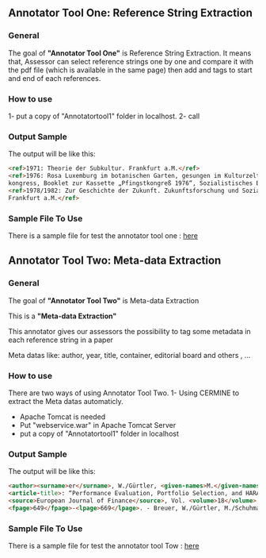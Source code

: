 ## Annotator Tool One: Reference String Extraction
### General
The goal of **"Annotator Tool One"** is Reference String Extraction. It means that, Assessor can select reference strings one by one and compare it with the pdf file (which is available in the same page) then add <ref> and </ref> tags to start and end of each references.

### How to use
1- put a copy of "Annotatortool1" folder in localhost. 
2- call 

### Output Sample
The output will be like this:
```html
<ref>1971: Theorie der Subkultur. Frankfurt a.M.</ref>
<ref>1976: Rosa Luxemburg im botanischen Garten, gesungen im Kulturzelt aufdem Pfingst­
kongress, Booklet zur Kassette „Pfingstkongreß 1976“, Sozialistisches Bürol985</ref>
<ref>1978/1982: Zur Geschichte der Zukunft. Zukunftsforschung und Sozialismus, Band 1.
Frankfurt a.M.</ref>
```
### Sample File To Use
There is a sample file for test the annotator tool one : [here](https://github.com/exciteproject/Annotator_tool/blob/master/TestFiles/anno1/47351.txt)

## Annotator Tool Two: Meta-data Extraction
### General
The goal of **"Annotator Tool Two"** is Meta-data Extraction

This is a **"Meta-data Extraction"**

This annotator gives our assessors the possibility to tag some metadata in each reference string in a paper

Meta datas like: author, year, title, container, editorial board and others , ...

### How to use
There are two ways of using Annotator Tool Two.
1- Using CERMINE to extract the Meta datas automaticly.
* Apache Tomcat is needed
* Put "webservice.war" in Apache Tomcat Server
* put a copy of "Annotatortool1" folder in localhost

### Output Sample
The output will be like this:

```html
<author><surname>er</surname>, W./Gürtler, <given-names>M.</given-names></author> (<year>2006</year>)
<article-title>: “Performance Evaluation, Portfolio Selection, and HARA Utility”</article-title>, 
<source>European Journal of Finance</source>, Vol. <volume>18</volume>, pp. 
<fpage>649</fpage>-<lpage>669</lpage>. - Breuer, W./Gürtler, M./Schuhmacher,
```
### Sample File To Use
There is a sample file for test the annotator tool Tow : [here](https://github.com/exciteproject/Annotator_tool/blob/master/TestFiles/anno2/17094-6710.txt)